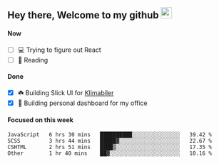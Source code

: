 ## Hey there, Welcome to my github <img src="https://media.giphy.com/media/hvRJCLFzcasrR4ia7z/giphy.gif" width="25px">

#### Now
- [ ] 💻 Trying to figure out React
- [ ] 📕 Reading

#### Done
- [x] ☘️ Building Slick UI for [Klimabiler](https://klimabiler.dk)
- [x] 🚀 Building personal dashboard for my office
 
 #### Focused on this week
<!--START_SECTION:waka-->

```text
JavaScript   6 hrs 30 mins   ██████████░░░░░░░░░░░░░░░   39.42 %
SCSS         3 hrs 44 mins   █████▓░░░░░░░░░░░░░░░░░░░   22.67 %
CSHTML       2 hrs 51 mins   ████▒░░░░░░░░░░░░░░░░░░░░   17.35 %
Other        1 hr 40 mins    ██▓░░░░░░░░░░░░░░░░░░░░░░   10.16 %
```

<!--END_SECTION:waka-->

